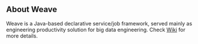 ## About Weave  

Weave is a Java-based declarative service/job framework, served mainly as engineering productivity solution for big data engineering. Check [Wiki](https://github.com/aftersound/weave/wiki) for more details.
